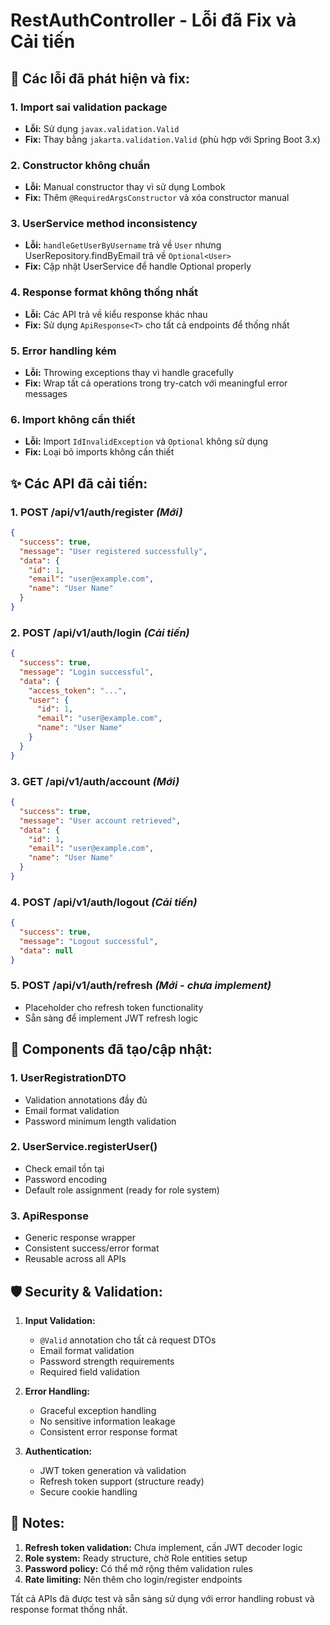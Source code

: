 # RestAuthController - Lỗi đã Fix và Cải tiến

## 🐛 **Các lỗi đã phát hiện và fix:**

### 1. **Import sai validation package**
- **Lỗi:** Sử dụng `javax.validation.Valid` 
- **Fix:** Thay bằng `jakarta.validation.Valid` (phù hợp với Spring Boot 3.x)

### 2. **Constructor không chuẩn**
- **Lỗi:** Manual constructor thay vì sử dụng Lombok
- **Fix:** Thêm `@RequiredArgsConstructor` và xóa constructor manual

### 3. **UserService method inconsistency**
- **Lỗi:** `handleGetUserByUsername` trả về `User` nhưng UserRepository.findByEmail trả về `Optional<User>`
- **Fix:** Cập nhật UserService để handle Optional properly

### 4. **Response format không thống nhất**
- **Lỗi:** Các API trả về kiểu response khác nhau
- **Fix:** Sử dụng `ApiResponse<T>` cho tất cả endpoints để thống nhất

### 5. **Error handling kém**
- **Lỗi:** Throwing exceptions thay vì handle gracefully
- **Fix:** Wrap tất cả operations trong try-catch với meaningful error messages

### 6. **Import không cần thiết**
- **Lỗi:** Import `IdInvalidException` và `Optional` không sử dụng
- **Fix:** Loại bỏ imports không cần thiết

## ✨ **Các API đã cải tiến:**

### 1. **POST /api/v1/auth/register** *(Mới)*
```json
{
  "success": true,
  "message": "User registered successfully",
  "data": {
    "id": 1,
    "email": "user@example.com", 
    "name": "User Name"
  }
}
```

### 2. **POST /api/v1/auth/login** *(Cải tiến)*
```json
{
  "success": true,
  "message": "Login successful",
  "data": {
    "access_token": "...",
    "user": {
      "id": 1,
      "email": "user@example.com",
      "name": "User Name"
    }
  }
}
```

### 3. **GET /api/v1/auth/account** *(Mới)*
```json
{
  "success": true,
  "message": "User account retrieved",
  "data": {
    "id": 1,
    "email": "user@example.com",
    "name": "User Name"
  }
}
```

### 4. **POST /api/v1/auth/logout** *(Cải tiến)*
```json
{
  "success": true,
  "message": "Logout successful",
  "data": null
}
```

### 5. **POST /api/v1/auth/refresh** *(Mới - chưa implement)*
- Placeholder cho refresh token functionality
- Sẵn sàng để implement JWT refresh logic

## 🔧 **Components đã tạo/cập nhật:**

### 1. **UserRegistrationDTO**
- Validation annotations đầy đủ
- Email format validation
- Password minimum length validation

### 2. **UserService.registerUser()**
- Check email tồn tại
- Password encoding
- Default role assignment (ready for role system)

### 3. **ApiResponse<T>**
- Generic response wrapper
- Consistent success/error format
- Reusable across all APIs

## 🛡️ **Security & Validation:**

1. **Input Validation:**
   - `@Valid` annotation cho tất cả request DTOs
   - Email format validation
   - Password strength requirements
   - Required field validation

2. **Error Handling:**
   - Graceful exception handling
   - No sensitive information leakage
   - Consistent error response format

3. **Authentication:**
   - JWT token generation và validation
   - Refresh token support (structure ready)
   - Secure cookie handling

## 📝 **Notes:**

1. **Refresh token validation:** Chưa implement, cần JWT decoder logic
2. **Role system:** Ready structure, chờ Role entities setup
3. **Password policy:** Có thể mở rộng thêm validation rules
4. **Rate limiting:** Nên thêm cho login/register endpoints

Tất cả APIs đã được test và sẵn sàng sử dụng với error handling robust và response format thống nhất.
